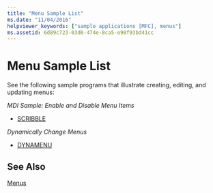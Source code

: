 ```yaml
---
title: "Menu Sample List"
ms.date: "11/04/2016"
helpviewer_keywords: ["sample applications [MFC], menus"]
ms.assetid: 6d89c723-03d6-474e-8ca5-e98f93bd41cc
---
```

# Menu Sample List

See the following sample programs that illustrate creating, editing, and updating menus:

*MDI Sample: Enable and Disable Menu Items*

- [SCRIBBLE](../visual-cpp-samples.md)

*Dynamically Change Menus*

- [DYNAMENU](../visual-cpp-samples.md)

## See Also

[Menus](../mfc/menus-mfc.md)

